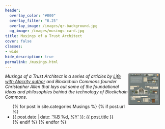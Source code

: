```yaml
---
header:
  overlay_color: "#000"
  overlay_filter: "0.25"
  overlay_image: /images/qr-background.jpg
  og_image: /images/musings-card.jpg
title: Musings of a Trust Architect
cover: false
classes:
- wide
hide_description: true
permalink: /musings.html
---
```


<a href="/musings.html"><img src="https://raw.githubusercontent.com/BlockchainCommons/www.blockchaincommons.com/master/images/musings.png" width=100 height=100 style="border: 1px solid black; float: right;"></a>

_Musings of a Trust Architect is a series of articles by [Life with Alacrity author](http://www.lifewithalacrity.com/) and Blockchain Commons founder Christopher Allen that lays out some of the foundational ideas and philosophies behind the technology of Blockchain Commons._

<ul>
  {% for post in site.categories.Musings %}
    {% if post.url %}
        <li><a href="{{ post.url }}">{{ post.date | date: '%B %d, %Y' }}: {{ post.title }}</a></li>
    {% endif %}
  {% endfor %}
</ul>
